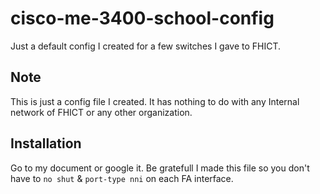 # cisco-me-3400-school-config
Just a default config I created for a few switches I gave to FHICT.

## Note
This is just a config file I created. It has nothing to do with any Internal network of FHICT or any other organization.

## Installation
Go to my document or google it. Be gratefull I made this file so you don't have to `no shut` & `port-type nni` on each FA interface.
